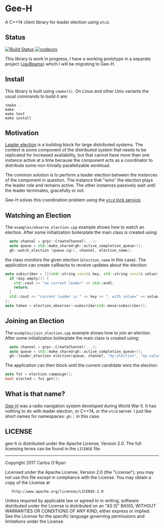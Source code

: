 # Gee-H

A C++14 client library for leader election using `etcd`.

## Status
[![Build Status](https://travis-ci.org/coryan/gee-h.svg?branch=master)](https://travis-ci.org/coryan/gee-h)
[![codecov](https://codecov.io/gh/coryan/gee-h/branch/master/graph/badge.svg)](https://codecov.io/gh/coryan/gee-h)

This library is work in progress, I have a working prototype in a separate project
([JayBeams](https://github.com/coryan/jaybeams/)) which I will be migrating to Gee-H.

## Install

This library is built using `cmake(1)`.  On Linux and other Unix variants the usual commands to build it are:

```commandline
cmake .
make
make test
make install
```

## Motivation

[Leader election](https://en.wikipedia.org/wiki/Leader_election)
is a building block for large distributed systems.
The context is some component of the distributed system that needs to be
replicated for increased availability, but that cannot have more
than one instance active at a time because the component acts as a coordinator to
distribute some non-trivially parallelizable workload.

The common solution is to perform a leader election between the instances
of the component in question.
The instance that "wins" the election plays the leader role and remains active.
The other instances passively wait until the leader terminates, gracefully or not.

Gee-H solves this coordination problem using the
[`etcd` lock service](https://en.wikipedia.org/wiki/Container_Linux_by_CoreOS#Cluster_infrastructure).

## Watching an Election

The `examples/observe_election.cpp` example shows how to watch an election.
After some initialization boilerplate the main class is created using:

```cpp
  auto channel = grpc::CreateChannel(...);
  auto queue = std::make_shared<gh::active_completion_queue>();
  gh::watch_election (queue.cq(), channel, election_name);
```

the class monitors the given election (`election_name` in this case).
The application can create callbacks to receive updates about the election:

```cpp
auto subscriber = [](std::string const& key, std::string const& value) {
  if (key.empty()) {
    std::cout << "no current leader" << std::endl;
    return;
  }
  std::cout << "current leader is " << key << ", with value=" << value << std::endl;
};
auto token = election_observer->subscribe(std::move(subscriber));
```

## Joining an Election

The `examples/join_election.cpp` example shows how to join an election.
After some initialization boilerplate the main class is created using:

```cpp
  auto channel = grpc::CreateChannel(...);
  auto queue = std::make_shared<gh::active_completion_queue>();
  gh::leader_election election(queue, channel, "my-election", "my-value", std::chrono::seconds(5));
```

The application can then block until the current candidate wins the election:

```cpp
auto fut = election.campaign();
bool elected = fut.get();
```

## What is that name?

[Gee-H](https://en.wikipedia.org/wiki/Gee-H_(navigation)) was a radio navigation system developed during
World War II.  It has nothing to do with leader election, or C++14, or the `etcd` server.
I just like short names for namespaces: `gh::` in this case.


## LICENSE

gee-h is distributed under the Apache License, Version 2.0.
The full licensing terms can be found in the `LICENSE` file.

---

   Copyright 2017 Carlos O'Ryan

   Licensed under the Apache License, Version 2.0 (the "License");
   you may not use this file except in compliance with the License.
   You may obtain a copy of the License at

       http://www.apache.org/licenses/LICENSE-2.0

   Unless required by applicable law or agreed to in writing, software
   distributed under the License is distributed on an "AS IS" BASIS,
   WITHOUT WARRANTIES OR CONDITIONS OF ANY KIND, either express or implied.
   See the License for the specific language governing permissions and
   limitations under the License.

